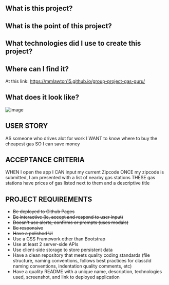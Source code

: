 ## What is this project?


## What is the point of this project?

## What technologies did I use to create this project?


## Where can I find it?
At this link: https://mmlawton15.github.io/group-project-gas-guru/

## What does it look like?
![image](assets/Gas-Guru-Screen-1.jpg)

## USER STORY
AS someone who drives alot for work
I WANT to know where to buy the cheapest gas
SO I can save money

## ACCEPTANCE CRITERIA
WHEN I open the app
I CAN input my current Zipcode
ONCE my zipcode is submitted, I am presented with a list of nearby gas stations
THESE gas stations have prices of gas listed next to them and a descriptive title

## PROJECT REQUIREMENTS
- ~~Be deployed to Github Pages~~
- ~~Be interactive (ie, accept and respond to user input)~~
- ~~Doesn't use alerts, confirms or prompts (uses modals)~~
- ~~Be responsive~~
- ~~Have a polished UI~~
- Use a CSS Framework other than Bootstrap
- Use at least 2 server-side APIs
- Use client-side storage to store persistent data
- Have a clean repository that meets quality coding standards (file structure, naming conventions, follows best practices for class/id naming conventions, indentation quality comments, etc)
- Have a quality README with a unique name, description, technologies used, screenshot, and link to deployed application